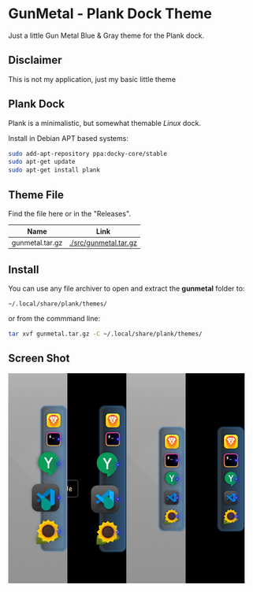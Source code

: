 # GunMetal - Plank Dock Theme

Just a little Gun Metal Blue &amp; Gray theme for the Plank dock.

## Disclaimer

This is not my application, just my basic little theme

## Plank Dock

Plank is a minimalistic, but somewhat themable *Linux* dock.

Install in Debian APT based systems:

```Bash
sudo add-apt-repository ppa:docky-core/stable
sudo apt-get update
sudo apt-get install plank
```

## Theme File

Find the file here or in the "Releases".

|Name|Link|
|:---:|:---:|
|gunmetal.tar.gz|[./src/gunmetal.tar.gz](./src/gunmetal.tar.gz)|

## Install

You can use any file archiver to open and extract the **gunmetal** folder to:

```
~/.local/share/plank/themes/
```

or from the commmand line:

```Bash
tar xvf gunmetal.tar.gz -C ~/.local/share/plank/themes/
```

## Screen Shot

![Preview](./docs/media/screens/gunmetalplank_preview.png)

